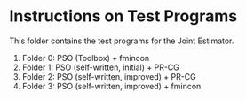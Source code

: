 # Instructions on Test Programs

This folder contains the test programs for the Joint Estimator.

1. Folder 0: PSO (Toolbox) + fmincon
2. Folder 1: PSO (self-written, initial) + PR-CG
3. Folder 2: PSO (self-written, improved) + PR-CG
4. Folder 3: PSO (self-written, improved) + fmincon
